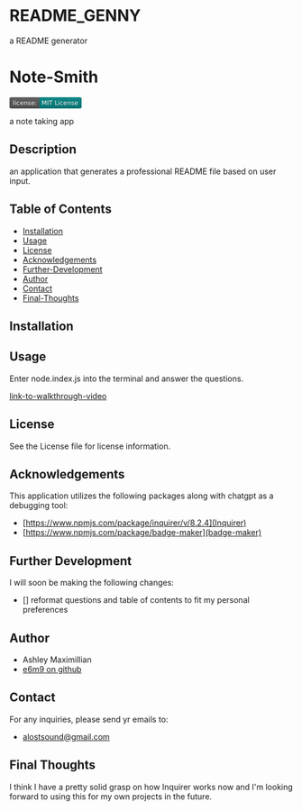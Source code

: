 # README_GENNY
a README generator

# Note-Smith
<svg xmlns="http://www.w3.org/2000/svg" xmlns:xlink="http://www.w3.org/1999/xlink" width="128" height="20" role="img" aria-label="license:: MIT License"><title>license:: MIT License</title><linearGradient id="s" x2="0" y2="100%"><stop offset="0" stop-color="#bbb" stop-opacity=".1"/><stop offset="1" stop-opacity=".1"/></linearGradient><clipPath id="r"><rect width="128" height="20" rx="3" fill="#fff"/></clipPath><g clip-path="url(#r)"><rect width="53" height="20" fill="#555"/><rect x="53" width="75" height="20" fill="#008080"/><rect width="128" height="20" fill="url(#s)"/></g><g fill="#fff" text-anchor="middle" font-family="Verdana,Geneva,DejaVu Sans,sans-serif" text-rendering="geometricPrecision" font-size="110"><text aria-hidden="true" x="275" y="150" fill="#010101" fill-opacity=".3" transform="scale(.1)" textLength="430">license:</text><text x="275" y="140" transform="scale(.1)" fill="#fff" textLength="430">license:</text><text aria-hidden="true" x="895" y="150" fill="#010101" fill-opacity=".3" transform="scale(.1)" textLength="650">MIT License</text><text x="895" y="140" transform="scale(.1)" fill="#fff" textLength="650">MIT License</text></g></svg>

a note taking app

## Description
an application that generates a professional README file based on user input.

## Table of Contents

- [Installation](#installation)
- [Usage](#usage)
- [License](#license)
- [Acknowledgements](#acknowledgements)
- [Further-Development](#further-development)
- [Author](#author)
- [Contact](#contact)
- [Final-Thoughts](#final-thoughts)

## Installation

## Usage
Enter node.index.js into the terminal and answer the questions.

[link-to-walkthrough-video]()

## License
See the License file for license information.

## Acknowledgements
This application utilizes the following packages along with chatgpt as a debugging tool:

- [https://www.npmjs.com/package/inquirer/v/8.2.4](Inquirer)
- [https://www.npmjs.com/package/badge-maker](badge-maker)

## Further Development
I will soon be making the following changes:

- [] reformat questions and table of contents to fit my personal preferences

## Author

- Ashley Maximillian
- [e6m9 on github](https://github.com/e6m9)

## Contact
For any inquiries, please send yr emails to:

- alostsound@gmail.com

## Final Thoughts
I think I have a pretty solid grasp on how Inquirer works now and I'm looking forward to using this for my own projects in the future. 